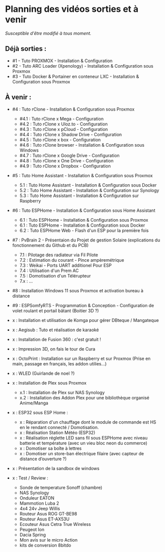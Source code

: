 # Planning des vidéos sorties et à venir
*Susceptible d'être modifié à tous moment.*

## Déjà sorties :
- #1 - Tuto PROXMOX - Installation & Configuration
- #2 - Tuto ARC Loader (Xpenology) - Installation & Configuration sous Proxmox
- #3 - Tuto Docker & Portainer en conteneur LXC - Installation & Configuration sous Proxmox
## À venir :
- #4 : Tuto rClone - Installation & Configuration sous Proxmox
  - #4.1 : Tuto rClone x Mega - Configuration
  - #4.2 : Tuto rClone x Uloz.to - Configuration
  - #4.3 : Tuto rClone x pCloud - Configuration
  - #4.4 : Tuto rClone x Shadow Drive - Configuration
  - #4.5 : Tuto rClone x box - Configuration
  - #4.6 : Tuto rClone browser - Installation & Configuration sous Windows
  - #4.7 : Tuto rClone x Google Drive - Configuration
  - #4.8 : Tuto rClone x One Drive - Configuration
  - #4.9 : Tuto rClone x Dropbox - Configuration
- #5 : Tuto Home Assistant - Installation & Configuration sous Proxmox
  - 5.1 : Tuto Home Assistant - Installation & Configuration sous Docker
  - 5.2 : Tuto Home Assistant - Installation & Configuration sur Synology
  - 5.3 : Tuto Home Assistant - Installation & Configuration sur Raspberry
- #6 : Tuto ESPHome - Installation & Configuration sous Home Assistant
  - 6.1 : Tuto ESPHome - Installation & Configuration sous Proxmox
  - 6.1 : Tuto ESPHome - Installation & Configuration sous Docker
  - 6.2 : Tuto ESPHome Web - Flash d'un ESP pour la première fois
- #7 : PvBrain 2 - Présentaion du Projet de gestion Solaire (explications du fonctionnement du Github et du PCB)
  - 7.1 : Pilotage des radiateur via Fil Pilote
  - 7.2 : Estimation du courant - Pince ampèremétrique
  - 7.3 : Weikai - Ports UART additionel Pour ESP
  - 7.4 : Utilisation d'un Prem AC
  - 7.5 : Domotisation d'un Télérupteur
  - 7.x : ...
- #8 : Installation Windows 11 sous Proxmox et activation bureau à distance
- #9 : ESPSomfyRTS - Programmation & Conception - Configuration de volet roulant et portail bâtant (Boitier 3D ?)

- x : Installation et utilisation de Komga pour gérer DBteque / Mangateque
- x : Aegisub : Tuto et réalisation de karaoké 
- x : Installation de Fusion 360 : c'est gratuit !
- x : Impression 3D, on fais le tour de Cura
- x : OctoPrint : Installation sur un Raspberry et sur Proxmox (Prise en main, passage en français, les addon utilies...)
- x : WLED (Guirlande de noel ?)
- x : Installation de Plex sous Proxmox
  - x.1 : Installation de Plex sur NAS Synology
  - x.2 : Installation des Addon Plex pour une bibliothèque organisé Anime/Manga
- x : ESP32 sous ESP Home : 
  - x : Réparation d'un chauffage dont le module de commande est HS en le rendant connecté / Domotisation.
  - x : Réalisation Station Météo (ESP32)
  - x : Réalisation réglette LED sans fil sous ESPHome avec niveau batterie et température (avec un vieu bloc neon du commerce)
  - x : Domotiser sa boîte à lettres
  - x : Domotiser un store-ban électrique filaire (avec capteur de distance d’ouverture ?)
- x : Présentation de la sandbox de windows

- x : Test / Review :
  - Sonde de temperature Sonoff (chambre)
  - NAS Synology
  - Onduleur EATON
  - Mammotion Luba 2
  - 4x4 24v Jeep Willis
  - Routeur Asus ROG GT-BE98
  - Routeur Asus ET-AX53U
  - Ecouteur Asus Cetra True Wireless
  - Peugeot Ion
  - Dacia Spring
  - Mon avis sur le micro Action
  - kits de conversion 8bitdo

